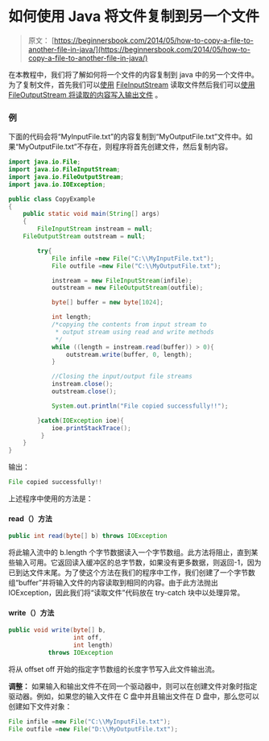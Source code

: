 # 如何使用 Java 将文件复制到另一个文件

> 原文： [https://beginnersbook.com/2014/05/how-to-copy-a-file-to-another-file-in-java/](https://beginnersbook.com/2014/05/how-to-copy-a-file-to-another-file-in-java/)

在本教程中，我们将了解如何将一个文件的内容复制到 java 中的另一个文件中。为了复制文件，首先我们可以[使用](https://beginnersbook.com/2014/01/how-to-read-file-in-java-bufferedinputstream/) [FileInputStream](https://docs.oracle.com/javase/6/docs/api/java/io/FileInputStream.html) 读取文件然后我们可以[使用](https://beginnersbook.com/2014/01/how-to-write-to-a-file-in-java-using-fileoutputstream/) [FileOutputStream 将读取的内容写入输出文件](https://docs.oracle.com/javase/6/docs/api/java/io/FileOutputStream.html) 。

### 例

下面的代码会将“MyInputFile.txt”的内容复制到“MyOutputFile.txt”文件中。如果“MyOutputFile.txt”不存在，则程序将首先创建文件，然后复制内容。

```java
import java.io.File;
import java.io.FileInputStream;
import java.io.FileOutputStream;
import java.io.IOException;

public class CopyExample 
{
    public static void main(String[] args)
    {	
    	FileInputStream instream = null;
	FileOutputStream outstream = null;

    	try{
    	    File infile =new File("C:\\MyInputFile.txt");
    	    File outfile =new File("C:\\MyOutputFile.txt");

    	    instream = new FileInputStream(infile);
    	    outstream = new FileOutputStream(outfile);

    	    byte[] buffer = new byte[1024];

    	    int length;
    	    /*copying the contents from input stream to
    	     * output stream using read and write methods
    	     */
    	    while ((length = instream.read(buffer)) > 0){
    	    	outstream.write(buffer, 0, length);
    	    }

    	    //Closing the input/output file streams
    	    instream.close();
    	    outstream.close();

    	    System.out.println("File copied successfully!!");

    	}catch(IOException ioe){
    		ioe.printStackTrace();
    	 }
    }
}
```

输出：

```java
File copied successfully!!
```

上述程序中使用的方法是：

#### read（）方法

```java
public int read(byte[] b) throws IOException
```

将此输入流中的 b.length 个字节数据读入一个字节数组。此方法将阻止，直到某些输入可用。它返回读入缓冲区的总字节数，如果没有更多数据，则返回-1，因为已到达文件末尾。为了使这个方法在我们的程序中工作，我们创建了一个字节数组“buffer”并将输入文件的内容读取到相同的内容。由于此方法抛出 IOException，因此我们将“读取文件”代码放在 try-catch 块中以处理异常。

#### write（）方法

```java
public void write(byte[] b,
                  int off,
                  int length)
           throws IOException
```

将从 offset off 开始的指定字节数组的长度字节写入此文件输出流。

**调整：**
如果输入和输出文件不在同一个驱动器中，则可以在创建文件对象时指定驱动器。例如，如果您的输入文件在 C 盘中并且输出文件在 D 盘中，那么您可以创建如下文件对象：

```java
File infile =new File("C:\\MyInputFile.txt");
File outfile =new File("D:\\MyOutputFile.txt");
```